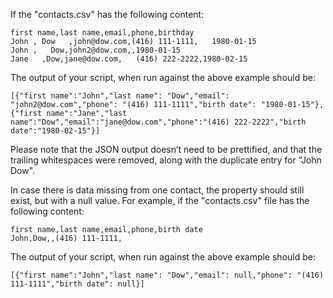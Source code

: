If the "contacts.csv" has the following content:

```
first name,last name,email,phone,birthday
John , Dow   ,john@dow.com,(416) 111-1111,   1980-01-15
John ,   Dow,john2@dow.com,,1980-01-15
Jane   ,Dow,jane@dow.com,   (416) 222-2222,1980-02-15
```
The output of your script, when run against the above example should be:

`[{"first name":"John","last name": "Dow","email": "john2@dow.com","phone": "(416) 111-1111","birth date": "1980-01-15"},{"first name":"Jane","last name":"Dow","email":"jane@dow.com","phone":"(416) 222-2222","birth date":"1980-02-15"}]`

Please note that the JSON output doesn’t need to be prettified, and that the trailing whitespaces were removed, along with the duplicate entry for "John Dow".

In case there is data missing from one contact, the property should still exist, but with a null value. For example, if the "contacts.csv" file has the following content:

```
first name,last name,email,phone,birth date
John,Dow,,(416) 111-1111,
```
The output of your script, when run against the above example should be:

 `[{"first name":"John","last name": "Dow","email": null,"phone": "(416) 111-1111","birth date": null}]`